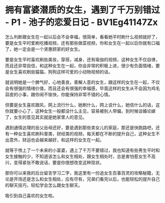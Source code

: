 # 拥有富婆潜质的女生，遇到了千万别错过 - P1 - 池子的恋爱日记 - BV1Eg41147Zx

怎么判断跟女生在一起以后会不会幸福，很简单，看看她平时刷什么视频就好了，要是女生平时爱刷吃播视频，还有那些做菜视频，你和女生在一起以后你就有口福了，她一定会是一个贤惠顾家的好女生。

要是女生平时喜欢刷些美妆，穿搭，减身，还有瑜伽的视频，这种女生不仅自律，而且还非常自信，和这种女生在一起，你会非常的积极上进，很少有负面情绪，要是女生喜欢刷些猫猫，狗狗这样可爱的小动物视频的话。

就说明她是一个脾气好，心地善良，善解人意的女生，跟这样的女生在一起，不仅会有很强的情绪价值，而且还会有很强的幸福感，毕竟这样的女生从不会因为鸡毛蒜皮的小事，跟你闹不愉快，你能保持非常不错的心情。

但要是女生喜欢跟风，网上流行什么，她刷什么，网上说什么，她信什么的话，这你就要小心了，这种女生一般都没什么主见，容易被别人带偏，到时候谈婚论嫁了，女生的意见其实就是她家里人的意见。

遇到通情达理的岳父岳母还好，要是遇到那些卖女儿的家庭，那还是快跑路吧，还有一种女生喜欢刷科普类，财经类的视频，每天都在不断的提升自己，这种女生不出意外，财运也会越来越好，和这样的女生在一起。

就等于傍上了一个未来的小富婆，遇上了千万不要错过，我也知道有些男生平时和女生接触的少，不知道该怎么和女生相处，跟女生相处时，总是害怕惹女生不高兴，变得紧张不敢说话，要是你很想改变这种现状。

那你可以来我的后台留言学习二字，我这里有一份追女生百事百灵的攻略秘籍，无论是开场还是怎么和女生相处，应有尽有，兄弟们看完以后，也能轻松的提升自己的聊天技巧，轻松学会怎么跟女生聊天。

吸引到自己喜欢的女生啦。
